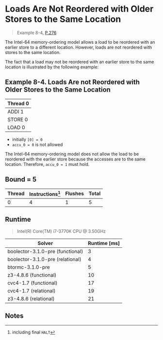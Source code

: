 # Loads Are Not Reordered with Older Stores to the Same Location

> Example 8-4, [P.276](https://software.intel.com/sites/default/files/managed/7c/f1/253668-sdm-vol-3a.pdf#page=276)

The Intel-64 memory-ordering model allows a load to be reordered with an earlier store to a different location.
However, loads are not reordered with stores to the same location.

The fact that a load may not be reordered with an earlier store to the same location is illustrated by the following
example:

## Example 8-4. Loads Are not Reordered with Older Stores to the Same Location

| Thread 0    |
| ----------- |
| ADDI 1      |
| STORE 0     |
| LOAD 0      |

* initially `[0] = 0`
* `accu_0 = 0` is not allowed

The Intel-64 memory-ordering model does not allow the load to be reordered with the earlier store because the accesses are to the same location.
Therefore, `accu_0 = 1` must hold.

## Bound = 5

| Thread    | Instructions[^1]  | Flushes | Total |
| --------- | ----------------  | ------- | ----- |
| 0         | 4                 | 1       | 5     |

## Runtime

> Intel(R) Core(TM) i7-3770K CPU @ 3.50GHz

| Solver                           | Runtime [ms] |
| -------------------------------- | ------------ |
| boolector-3.1.0-pre (functional) | 3            |
| boolector-3.1.0-pre (relational) | 4            |
| btormc-3.1.0-pre                 | 5            |
| z3-4.8.6 (functional)            | 10           |
| cvc4-1.7 (functional)            | 17           |
| cvc4-1.7 (relational)            | 19           |
| z3-4.8.6 (relational)            | 21           |

## Notes

[^1]: including final `HALT`
